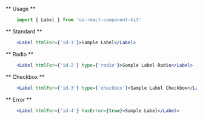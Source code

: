 ** Usage **

```javascript static
    import { Label } from 'ui-react-component-kit'
```

** Standard **

```jsx
    <Label htmlFor={'id-1'}>Sample Label</Label>
```

** Radio **

```jsx
    <Label htmlFor={'id-2'} type={'radio'}>Sample Label Radio</Label>
```

** Checkbox **

```jsx
    <Label htmlFor={'id-3'} type={'checkbox'}>Sample Label Checkbox</Label>
```

** Error **

```jsx
    <Label htmlFor={'id-4'} hasError={true}>Sample Label</Label>
```